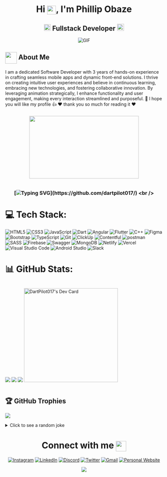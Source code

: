 
  

<!DOCTYPE  html>

  

<html  lang="en">

  

  

<head>

  

<meta  charset="UTF-8">

  

<meta  name="viewport"  content="width=device-width, initial-scale=1.0">

  

<!-- <title>README</title> -->

  

</head>

  

  

<body>

  

<h1 align="center">Hi <img align="center" src="https://media1.tenor.com/m/X0Y7rRtvvOYAAAAC/hi-hey.gif" width="28px" height="28px"/>, I'm Phillip Obaze</h1>
<h2 align="center">
  <img src="https://komarev.com/ghpvc/?username=dartpilot017&color=dc143c&style=for-the-badge" alt="Profile Views" style="height:21px;">
  Fullstack Developer
  <a href="https://phillipobaze.vercel.app/">
    <img src="https://img.shields.io/badge/Portfolio-543DE0?style=for-the-badge&logo=About.me&logoColor=white" alt="Portfolio" style="height:22px;">
  </a>
</h2>
<div align="center">
 <img alt="GIF" src="https://media4.giphy.com/media/11KzOet1ElBDz2/giphy.gif?cid=6c09b952ufa3xxbbm0mpuadm2zaik3wjp4m9luz2ly0lyz8d&ep=v1_internal_gif_by_id&rid=giphy.gif&ct=g" />
</div>

## <img align ='center' src="https://i.giphy.com/media/v1.Y2lkPTc5MGI3NjExdjh2dDM4bDhyYzM5NmppaHJ6dG56Mmh3bTkyanFkdWRvZ3R1cGoycSZlcD12MV9pbnRlcm5hbF9naWZfYnlfaWQmY3Q9ZQ/LOnt6uqjD9OexmQJRB/giphy.gif" width="37" /> About Me

I am a dedicated Software Developer with 3 years of hands-on experience in crafting seamless mobile apps and dynamic front-end solutions. I thrive on creating intuitive user experiences and believe in continuous learning, embracing new technologies, and fostering collaborative innovation. By leveraging animation strategically, I enhance functionality and user engagement, making every interaction streamlined and purposeful.
💬 I hope you will like my profile 👍
❤️ thank you so much for reading it ❤️

<h3 align="center">    <img src="https://www.mygo.ge/uploads/blog/1584023795.jpg" width="350px" height="200px" />
   
   <br />  
   
   <br/> 
    
   [![Typing SVG](https://readme-typing-svg.herokuapp.com?color=%2336BCF7&center=true&vCenter=true&width=1000&lines=Welcome+to+My+Profile!;Always+learning+new+things;I+will+develop+myself+in+the+field+of+IT+for+life;+I+value+teamwork+very+much;)](https://github.com/dartpilot017/)
   <br />

# 💻 Tech Stack:
![HTML5](https://img.shields.io/badge/html5-%23E34F26.svg?style=for-the-badge&logo=html5&logoColor=white) 
![CSS3](https://img.shields.io/badge/css3-%231572B6.svg?style=for-the-badge&logo=css3&logoColor=white) 
![JavaScript](https://img.shields.io/badge/javascript-%23323330.svg?style=for-the-badge&logo=javascript&logoColor=%23F7DF1E)
![Dart](https://img.shields.io/badge/Dart-0A0A0A?style=for-the-badge&logo=dart&logoColor=%2361DAFB)
![Angular](https://img.shields.io/badge/angular-2D9596?style=for-the-badge&logo=angular&logoColor=white)
![Flutter](https://img.shields.io/badge/flutter-0A0A0A?style=for-the-badge&logo=flutter&logoColor=blue)
![C++](https://img.shields.io/badge/C%2B%2B-00599C?style=for-the-badge&logo=c%2B%2B&logoColor=white)
![Figma](https://img.shields.io/badge/figma-%2320232a.svg?style=for-the-badge&logo=figma&logoColor=%23b4c4f4,%23b67148)
![Bootstrap](https://img.shields.io/badge/bootstrap-%238511FA.svg?style=for-the-badge&logo=bootstrap&logoColor=white)
![TypeScript](https://img.shields.io/badge/typescript-%23007ACC.svg?style=for-the-badge&logo=typescript&logoColor=white)
![Git](https://img.shields.io/badge/git-%23D7D5C6.svg?style=for-the-badge&logo=git&logoColor=#E34F26) 
![ClickUp](https://img.shields.io/badge/clickup-%237B68EE.svg?style=for-the-badge&logo=clickup&logoColor=white)
![Contentful](https://img.shields.io/badge/contentful-%2300C4CC.svg?style=for-the-badge&logo=contentful&logoColor=white)
![postman](https://img.shields.io/badge/postman-%23E34F26.svg?style=for-the-badge&logo=postman&logoColor=white)
![SASS](https://img.shields.io/badge/SASS-hotpink.svg?style=for-the-badge&logo=SASS&logoColor=white)
![Firebase](https://img.shields.io/badge/firebase-%23039BE5.svg?style=for-the-badge&logo=firebase)
![Swagger](https://img.shields.io/badge/swagger-%2385EA2D.svg?style=for-the-badge&logo=swagger&logoColor=black)
![MongoDB](https://img.shields.io/badge/mongodb-%2347A248.svg?style=for-the-badge&logo=mongodb&logoColor=white)
![Netlify](https://img.shields.io/badge/netlify-%23000000.svg?style=for-the-badge&logo=netlify&logoColor=#00C7B7)
![Vercel](https://img.shields.io/badge/vercel-%23000000.svg?style=for-the-badge&logo=vercel&logoColor=white)
![Visual Studio Code](https://img.shields.io/badge/Visual%20Studio%20Code-0078d7.svg?style=for-the-badge&logo=visual-studio-code&logoColor=white)
![Android Studio](https://img.shields.io/badge/android%20studio-%233DDC84.svg?style=for-the-badge&logo=android-studio&logoColor=white)
![Slack](https://img.shields.io/badge/Slack-4A154B?style=for-the-badge&logo=slack&logoColor=white)

# 📊 GitHub Stats:
<div style="text-align: left; display: flex; flex-direction: row">
  
![](https://github-readme-stats.vercel.app/api?username=dartpilot017&theme=default&hide_border=false&include_all_commits=false&count_private=false)
![](https://github-readme-streak-stats.herokuapp.com/?user=dartpilot017&theme=default&hide_border=false)
![](https://github-readme-stats.vercel.app/api/top-langs/?username=dartpilot017&theme=default&hide_border=false&include_all_commits=false&count_private=false&layout=compact)
<a  href="https://app.daily.dev/dartpilot017"><img  src="https://api.daily.dev/devcards/1a2854d54a434f67b4ccb6adb3de6c92.png?r=od8"  width="300"  alt="DartPilot017's Dev Card"/></a>

</div>

## 🏆 GitHub Trophies
![](https://github-profile-trophy.vercel.app/?username=dartpilot017&theme=radical&no-frame=false&no-bg=true&margin-w=4)

<details>
  <summary>Click to see a random joke</summary>
  <div align="center">

  ![Jokes Card](https://readme-jokes.vercel.app/api?theme=halloween)

  </div>
</details>

<div align="center">

  # Connect with me <img align="center" src="https://github.com/rajput2107/rajput2107/blob/master/Assets/Handshake.gif" height="33px" />
</div>

<div align="center">

[![Instagram](https://img.shields.io/badge/Instagram-%23E4405F.svg?logo=Instagram&logoColor=white)](https://www.instagram.com/dartpilot017/) 
[![LinkedIn](https://img.shields.io/badge/LinkedIn-%230077B5.svg?logo=linkedin&logoColor=white)](https://www.linkedin.com/in/phillip-obaze-1968251b7/)
[![Discord](https://img.shields.io/badge/Discord-%237289DA.svg?logo=discord&logoColor=white)](https://discord.com/channels/@DartPilot017)
[![Twitter](https://img.shields.io/badge/Twitter-%2300ACED.svg?logo=Twitter&logoColor=white)](https://twitter.com/dartpilot017?s=21&t=QwPF-Zv1xi6cMUelhqK1tQ)
[![Gmail](https://img.shields.io/badge/Gmail-%23ea4335.svg?logo=Gmail&logoColor=white)](mailto:obazephillip017@gmail.com?subject=Subject%20Here)
[![Personal Website](https://img.shields.io/badge/PersonalWebsite-%13D2405F.svg?logo=PersonalWebsite&logoColor=white)](https://phillipobaze.vercel.app/)

</div>

<div align="center">
  <img src="https://profile-counter.glitch.me/hasanyalsiz/count.svg?" />
</div>



  

</body>

  

  

</html>
